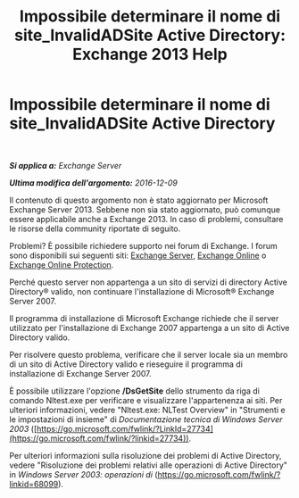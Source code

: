﻿---
title: 'Impossibile determinare il nome di site_InvalidADSite Active Directory: Exchange 2013 Help'
TOCTitle: Impossibile determinare il nome di site_InvalidADSite Active Directory
ms:assetid: ef96e077-08a0-4108-9f7d-0d61758abcd4
ms:mtpsurl: https://technet.microsoft.com/it-it/library/ms.exch.setupreadiness.invalidadsite(v=EXCHG.150)
ms:contentKeyID: 50481992
ms.date: 05/22/2018
mtps_version: v=EXCHG.150
ms.translationtype: MT
---

# Impossibile determinare il nome di site\_InvalidADSite Active Directory

 

_**Si applica a:** Exchange Server_

_**Ultima modifica dell'argomento:** 2016-12-09_

Il contenuto di questo argomento non è stato aggiornato per Microsoft Exchange Server 2013. Sebbene non sia stato aggiornato, può comunque essere applicabile anche a Exchange 2013. In caso di problemi, consultare le risorse della community riportate di seguito.

Problemi? È possibile richiedere supporto nei forum di Exchange. I forum sono disponibili sui seguenti siti: [Exchange Server](https://go.microsoft.com/fwlink/p/?linkid=60612), [Exchange Online](https://go.microsoft.com/fwlink/p/?linkid=267542) o [Exchange Online Protection](https://go.microsoft.com/fwlink/p/?linkid=285351).

Perché questo server non appartenga a un sito di servizi di directory Active Directory® valido, non continuare l'installazione di Microsoft® Exchange Server 2007.

Il programma di installazione di Microsoft Exchange richiede che il server utilizzato per l'installazione di Exchange 2007 appartenga a un sito di Active Directory valido.

Per risolvere questo problema, verificare che il server locale sia un membro di un sito di Active Directory valido e rieseguire il programma di installazione di Exchange Server 2007.

È possibile utilizzare l'opzione **/DsGetSite** dello strumento da riga di comando Nltest.exe per verificare e visualizzare l'appartenenza ai siti. Per ulteriori informazioni, vedere "Nltest.exe: NLTest Overview" in "Strumenti e le impostazioni di insieme" di *Documentazione tecnica di Windows Server 2003* ([https://go.microsoft.com/fwlink/?LinkId=27734](https://go.microsoft.com/fwlink/?linkid=27734)).

Per ulteriori informazioni sulla risoluzione dei problemi di Active Directory, vedere "Risoluzione dei problemi relativi alle operazioni di Active Directory" in *Windows Server 2003: operazioni di* (<https://go.microsoft.com/fwlink/?linkid=68099>).

